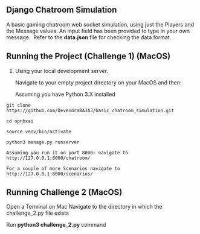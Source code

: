 ## Django Chatroom Simulation

A basic gaming chatroom web socket simulation, using just the Players and the Message values. An input field has been provided to type in your own message. 
Refer to the **data.json** file for checking the data format.


## Running the Project (Challenge 1) (MacOS)

1. Using your local development server. 

   Navigate to your empty project directory on your MacOS and then:
   
   Assuming you have Python 3.X installed
  
  `git clone https://github.com/DevendraBAJAJ/basic_chatroom_simulation.git`

  `cd opnbxai`

  `source venv/bin/activate`

  `python3 manage.py runserver`

  `Assuming you run it on port 8000: navigate to http://127.0.0.1:8000/chatroom/`

  `For a couple of more Scenarios navigate to http://127.0.0.1:8000/scenarios/`  
  
  
  ## Running Challenge 2 (MacOS)
  
  Open a Terminal on Mac
  Navigate to the directory in which the challenge_2.py file exists

  Run **python3 challenge_2.py** command
